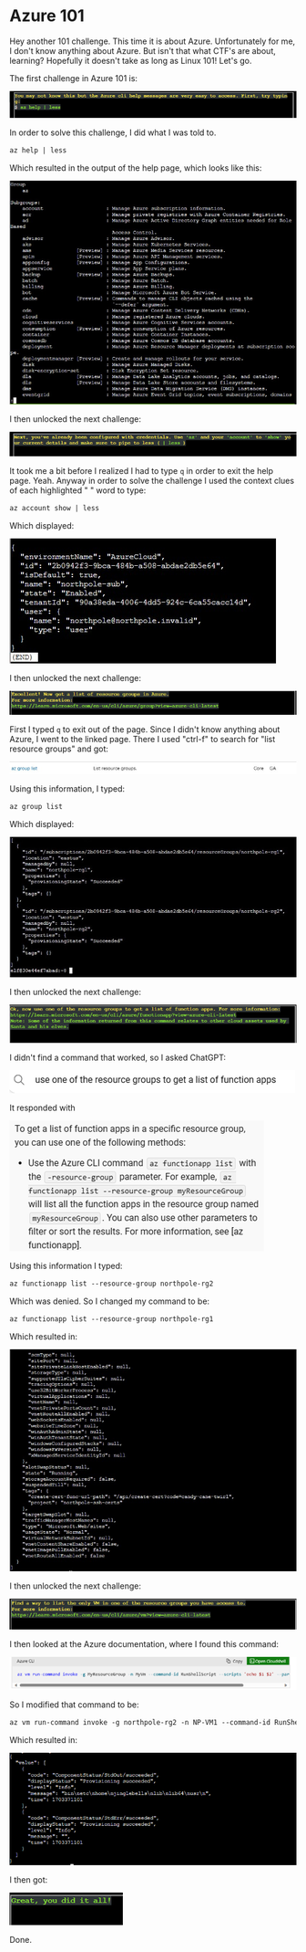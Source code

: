 # Azure 101
Hey another 101 challenge. This time it is about Azure. Unfortunately for me, I don't know anything about Azure. But isn't that what CTF's are about, learning? Hopefully it doesn't take as long as Linux 101! Let's go.

The first challenge in Azure 101 is:

![](../images/Azure-101-part-1.png)

In order to solve this challenge, I did what I was told to. 

```txt
az help | less
```

Which resulted in the output of the help page, which looks like this:

![](../images/Azure-101-output1.jpg)

I then unlocked the next challenge:

![](../images/Azure-101-part-2.png)

It took me a bit before I realized I had to type `q` in order to exit the help page. Yeah. Anyway in order to solve the challenge I used the context clues of each highlighted " " word to type:

```txt
az account show | less
```

Which displayed:

![](../images/Azure-101-output2.jpg)

I then unlocked the next challenge:

![](../images/Azure-101-part-3.png)

First I typed `q` to exit out of the page. Since I didn't know anything about Azure, I went to the linked page. There I used "ctrl-f" to search for "list resource groups" and got:

![](../images/Azure-101-part4.jpg)

Using this information, I typed: 

```txt
az group list
```

Which displayed:

![](../images/Azure-101-output3.jpg)

I then unlocked the next challenge:

![](../images/Azure-101-part-5.png)

I didn't find a command that worked, so I asked ChatGPT:

![](../images/Azure-101-part-7.png)

It responded with

![](../images/Azure-101-part-8.png)

Using this information I typed:

```txt
az functionapp list --resource-group northpole-rg2
```
Which was denied. So I changed my command to be:
```txt
az functionapp list --resource-group northpole-rg1
```
Which resulted in:

![](../images/Azure-101-output4.jpg)

I then unlocked the next challenge:

![](../images/Azure-101-part-9.png)

I then looked at the Azure documentation, where I found this command:

![](../images/Azure-101-part-13.png)

So I modified that command to be:
```txt
az vm run-command invoke -g northpole-rg2 -n NP-VM1 --command-id RunShellScript --scripts 'ls'
```
Which resulted in:

![](../images/Azure-101-part-15.png)

I then got:

![](../images/Azure-101-part-16.png)

Done.




